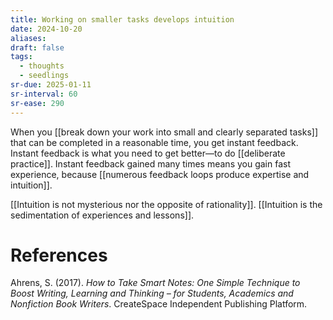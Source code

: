 ```yaml
---
title: Working on smaller tasks develops intuition
date: 2024-10-20
aliases: 
draft: false
tags:
  - thoughts
  - seedlings
sr-due: 2025-01-11
sr-interval: 60
sr-ease: 290
---
```

When you [[break down your work into small and clearly separated tasks]] that can be completed in a reasonable time, you get instant feedback. Instant feedback is what you need to get better—to do [[deliberate practice]]. Instant feedback gained many times means you gain fast experience, because [[numerous feedback loops produce expertise and intuition]].

[[Intuition is not mysterious nor the opposite of rationality]]. [[Intuition is the sedimentation of experiences and lessons]].

# References

Ahrens, S. (2017). *How to Take Smart Notes: One Simple Technique to Boost Writing, Learning and Thinking – for Students, Academics and Nonfiction Book Writers*. CreateSpace Independent Publishing Platform.

